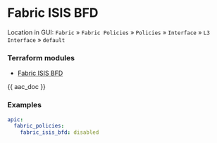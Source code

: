 # Fabric ISIS BFD

Location in GUI:
`Fabric` » `Fabric Policies` » `Policies` » `Interface` » `L3 Interface` » `default`

### Terraform modules

* [Fabric ISIS BFD](https://registry.terraform.io/modules/netascode/fabric-isis-bfd/aci/latest)

{{ aac_doc }}
### Examples

```yaml
apic:
  fabric_policies:
    fabric_isis_bfd: disabled
```
